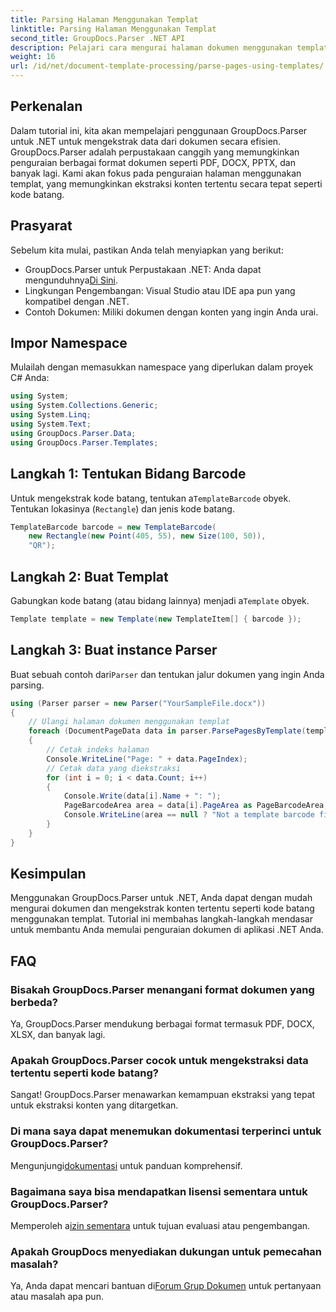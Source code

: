 ```yaml
---
title: Parsing Halaman Menggunakan Templat
linktitle: Parsing Halaman Menggunakan Templat
second_title: GroupDocs.Parser .NET API
description: Pelajari cara mengurai halaman dokumen menggunakan templat di .NET dengan GroupDocs.Parser. Ekstrak konten tertentu secara efisien untuk aplikasi Anda.
weight: 16
url: /id/net/document-template-processing/parse-pages-using-templates/
---
```

## Perkenalan
Dalam tutorial ini, kita akan mempelajari penggunaan GroupDocs.Parser untuk .NET untuk mengekstrak data dari dokumen secara efisien. GroupDocs.Parser adalah perpustakaan canggih yang memungkinkan penguraian berbagai format dokumen seperti PDF, DOCX, PPTX, dan banyak lagi. Kami akan fokus pada penguraian halaman menggunakan templat, yang memungkinkan ekstraksi konten tertentu secara tepat seperti kode batang.
## Prasyarat
Sebelum kita mulai, pastikan Anda telah menyiapkan yang berikut:
-  GroupDocs.Parser untuk Perpustakaan .NET: Anda dapat mengunduhnya[Di Sini](https://releases.groupdocs.com/parser/net/).
- Lingkungan Pengembangan: Visual Studio atau IDE apa pun yang kompatibel dengan .NET.
- Contoh Dokumen: Miliki dokumen dengan konten yang ingin Anda urai.

## Impor Namespace
Mulailah dengan memasukkan namespace yang diperlukan dalam proyek C# Anda:
```csharp
using System;
using System.Collections.Generic;
using System.Linq;
using System.Text;
using GroupDocs.Parser.Data;
using GroupDocs.Parser.Templates;
```
## Langkah 1: Tentukan Bidang Barcode
 Untuk mengekstrak kode batang, tentukan a`TemplateBarcode` obyek. Tentukan lokasinya (`Rectangle`) dan jenis kode batang.
```csharp
TemplateBarcode barcode = new TemplateBarcode(
    new Rectangle(new Point(405, 55), new Size(100, 50)),
    "QR");
```
## Langkah 2: Buat Templat
 Gabungkan kode batang (atau bidang lainnya) menjadi a`Template` obyek.
```csharp
Template template = new Template(new TemplateItem[] { barcode });
```
## Langkah 3: Buat instance Parser
 Buat sebuah contoh dari`Parser` dan tentukan jalur dokumen yang ingin Anda parsing.
```csharp
using (Parser parser = new Parser("YourSampleFile.docx"))
{
    // Ulangi halaman dokumen menggunakan templat
    foreach (DocumentPageData data in parser.ParsePagesByTemplate(template))
    {
        // Cetak indeks halaman
        Console.WriteLine("Page: " + data.PageIndex);
        // Cetak data yang diekstraksi
        for (int i = 0; i < data.Count; i++)
        {
            Console.Write(data[i].Name + ": ");
            PageBarcodeArea area = data[i].PageArea as PageBarcodeArea;
            Console.WriteLine(area == null ? "Not a template barcode field" : area.Value);
        }
    }
}
```

## Kesimpulan
Menggunakan GroupDocs.Parser untuk .NET, Anda dapat dengan mudah mengurai dokumen dan mengekstrak konten tertentu seperti kode batang menggunakan templat. Tutorial ini membahas langkah-langkah mendasar untuk membantu Anda memulai penguraian dokumen di aplikasi .NET Anda.

## FAQ
### Bisakah GroupDocs.Parser menangani format dokumen yang berbeda?
Ya, GroupDocs.Parser mendukung berbagai format termasuk PDF, DOCX, XLSX, dan banyak lagi.
### Apakah GroupDocs.Parser cocok untuk mengekstraksi data tertentu seperti kode batang?
Sangat! GroupDocs.Parser menawarkan kemampuan ekstraksi yang tepat untuk ekstraksi konten yang ditargetkan.
### Di mana saya dapat menemukan dokumentasi terperinci untuk GroupDocs.Parser?
 Mengunjungi[dokumentasi](https://tutorials.groupdocs.com/parser/net/) untuk panduan komprehensif.
### Bagaimana saya bisa mendapatkan lisensi sementara untuk GroupDocs.Parser?
 Memperoleh a[izin sementara](https://purchase.groupdocs.com/temporary-license/) untuk tujuan evaluasi atau pengembangan.
### Apakah GroupDocs menyediakan dukungan untuk pemecahan masalah?
 Ya, Anda dapat mencari bantuan di[Forum Grup Dokumen](https://forum.groupdocs.com/c/parser/17) untuk pertanyaan atau masalah apa pun.